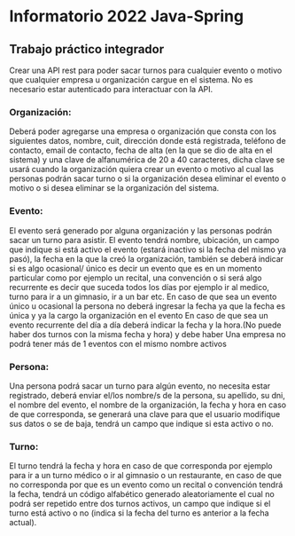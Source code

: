 
# Informatorio 2022 Java-Spring 

## Trabajo práctico integrador


Crear una API rest para poder sacar turnos para cualquier evento o motivo que cualquier empresa  u organización cargue en el sistema. No es necesario estar autenticado para interactuar con la API.

 ### Organización:
Deberá poder agregarse una empresa o organización que consta con los siguientes datos, nombre, cuit, dirección donde está registrada, teléfono de contacto, email de contacto, fecha de alta (en la que se dio de alta en el sistema) y una clave de alfanumérica de 20 a 40 caracteres, dicha clave se usará cuando la organización quiera crear un evento o motivo al cual las personas podrán sacar turno o si la organización desea eliminar el evento o motivo o si desea eliminar se la organización del sistema.

### Evento:
El evento será generado por alguna organización y las personas podrán sacar un turno para asistir.
El evento tendrá nombre, ubicación, un campo que indique si está activo el evento (estará inactivo si la fecha del mismo ya pasó), la fecha en la que la creó la organización,  también se deberá indicar si es algo ocasional/ único es decir un evento que es en un momento particular como por ejemplo un recital, una convención o si será algo recurrente es decir que suceda todos los días por ejemplo ir al medico, turno para ir a un gimnasio, ir a un bar etc. 
En  caso de que sea un evento único u ocasional la persona no deberá ingresar la fecha ya que la fecha es única y ya la cargo la organización en el evento
En caso de que sea un evento recurrente del día a día deberá indicar la fecha y la hora.(No puede haber dos turnos con la misma fecha y hora) y debe haber
Una empresa no podrá tener más de 1 eventos con el mismo nombre activos

### Persona:
Una persona podrá sacar un turno para algún evento, no necesita estar registrado, deberá enviar el/los nombre/s de la persona, su apellido, su dni, el nombre del evento, el nombre de la organización, la fecha y hora en caso de que corresponda, se generará una clave para que el usuario modifique sus datos o se de baja, tendrá un campo que indique si esta activo o no.

### Turno: 
El turno tendrá la fecha y hora en caso de que corresponda por ejemplo para ir a un turno médico o ir al gimnasio o un restaurante, en caso de que no corresponda por que es un evento como un recital o convención tendrá la fecha, tendrá un código alfabético generado aleatoriamente el cual no podrá ser repetido entre dos turnos activos, un campo que indique si el turno está activo o no (indica si la fecha del turno es anterior a la fecha actual).
